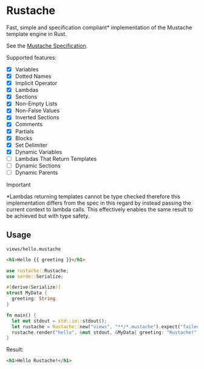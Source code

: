 # Rustache

Fast, simple and specification compliant\* implementation of the Mustache template engine in Rust.

See the [Mustache Specification](https://github.com/mustache/spec).

Supported features:

- [x] Variables
- [x] Dotted Names
- [x] Implicit Operator
- [x] Lambdas
- [x] Sections
- [x] Non-Empty Lists
- [x] Non-False Values
- [x] Inverted Sections
- [x] Comments
- [x] Partials
- [x] Blocks
- [x] Set Delimiter
- [x] Dynamic Variables
- [ ] Lambdas That Return Templates
- [ ] Dynamic Sections
- [ ] Dynamic Parents

> [!IMPORTANT]  
> \*Lambdas returning templates cannot be type checked therefore this implementation differs from the spec in this regard by instead passing the current context to lambda calls. This effectively enables the same result to be achieved but with type safety.

## Usage

`views/hello.mustache`

```html
<h1>Hello {{ greeting }}</h1>
```

```rust
use rustache::Rustache;
use serde::Serialize;

#[derive(Serialize)]
struct MyData {
  greeting: String
}

fn main() {
  let mut stdout = std::io::stdout();
  let rustache = Rustache::new("views", "**/*.mustache").expect("failed to parse template files");
  rustache.render("hello", &mut stdout, &MyData{ greeting: "Rustache!".into() }).expect("failed to render template");
}
```

Result:

```html
<h1>Hello Rustache!</h1>
```
